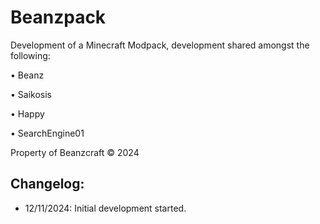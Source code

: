 # Beanzpack
Development of a Minecraft Modpack, development shared amongst the following:

• Beanz

• Saikosis

• Happy

• SearchEngine01

Property of Beanzcraft © 2024

Changelog:
--------------
  -  12/11/2024: Initial development started.
